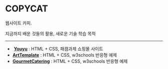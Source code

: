 # COPYCAT
웹사이트 카피.

지금까지 배운 것들의 활용, 새로운 기술 학습 목적

---------

- ​ [__Youyu__](https://dasebee.github.io/copycat/youyu) : HTML + CSS, 패캠과제 쇼핑몰 사이트
-  [__ArtTemplate__](https://dasebee.github.io/copycat/ArtTemplate/) : HTML + CSS, w3schools 반응형 예제
-  [__GourmetCatering__](https://dasebee.github.io/copycat/GourmetCatering/) : HTML + CSS, w3schools 반응형 예제


  ​


